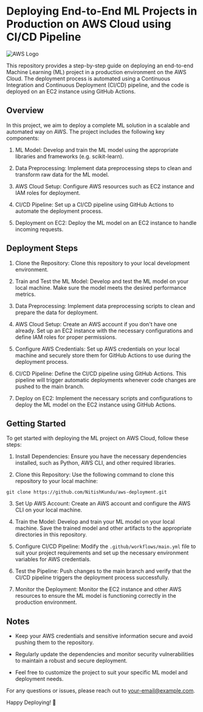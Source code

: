 # Deploying End-to-End ML Projects in Production on AWS Cloud using CI/CD Pipeline

![AWS Logo](https://commons.wikimedia.org/wiki/File:Amazon_Web_Services_Logo.svg)

This repository provides a step-by-step guide on deploying an end-to-end Machine Learning (ML) project in a production environment on the AWS Cloud. The deployment process is automated using a Continuous Integration and Continuous Deployment (CI/CD) pipeline, and the code is deployed on an EC2 instance using GitHub Actions.

## Overview

In this project, we aim to deploy a complete ML solution in a scalable and automated way on AWS. The project includes the following key components:

1. ML Model: Develop and train the ML model using the appropriate libraries and frameworks (e.g. scikit-learn).

2. Data Preprocessing: Implement data preprocessing steps to clean and transform raw data for the ML model.

3. AWS Cloud Setup: Configure AWS resources such as EC2 instance and IAM roles for deployment.

4. CI/CD Pipeline: Set up a CI/CD pipeline using GitHub Actions to automate the deployment process.

5. Deployment on EC2: Deploy the ML model on an EC2 instance to handle incoming requests.

## Deployment Steps

1. Clone the Repository: Clone this repository to your local development environment.

2. Train and Test the ML Model: Develop and test the ML model on your local machine. Make sure the model meets the desired performance metrics.

3. Data Preprocessing: Implement data preprocessing scripts to clean and prepare the data for deployment.

4. AWS Cloud Setup: Create an AWS account if you don't have one already. Set up an EC2 instance with the necessary configurations and define IAM roles for proper permissions.

5. Configure AWS Credentials: Set up AWS credentials on your local machine and securely store them for GitHub Actions to use during the deployment process.

6. CI/CD Pipeline: Define the CI/CD pipeline using GitHub Actions. This pipeline will trigger automatic deployments whenever code changes are pushed to the main branch.

7. Deploy on EC2: Implement the necessary scripts and configurations to deploy the ML model on the EC2 instance using GitHub Actions.

## Getting Started

To get started with deploying the ML project on AWS Cloud, follow these steps:

1. Install Dependencies: Ensure you have the necessary dependencies installed, such as Python, AWS CLI, and other required libraries.

2. Clone this Repository: Use the following command to clone this repository to your local machine:

```
git clone https://github.com/NitishKundu/aws-deployment.git
```

3. Set Up AWS Account: Create an AWS account and configure the AWS CLI on your local machine.

4. Train the Model: Develop and train your ML model on your local machine. Save the trained model and other artifacts to the appropriate directories in this repository.

5. Configure CI/CD Pipeline: Modify the `.github/workflows/main.yml` file to suit your project requirements and set up the necessary environment variables for AWS credentials.

6. Test the Pipeline: Push changes to the main branch and verify that the CI/CD pipeline triggers the deployment process successfully.

7. Monitor the Deployment: Monitor the EC2 instance and other AWS resources to ensure the ML model is functioning correctly in the production environment.

## Notes

- Keep your AWS credentials and sensitive information secure and avoid pushing them to the repository.

- Regularly update the dependencies and monitor security vulnerabilities to maintain a robust and secure deployment.

- Feel free to customize the project to suit your specific ML model and deployment needs.

For any questions or issues, please reach out to [your-email@example.com](mailto:your-email@example.com).

Happy Deploying! 🚀
